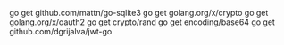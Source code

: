 go get github.com/mattn/go-sqlite3 
go get  golang.org/x/crypto
go get golang.org/x/oauth2
go get crypto/rand
go get encoding/base64
go get github.com/dgrijalva/jwt-go